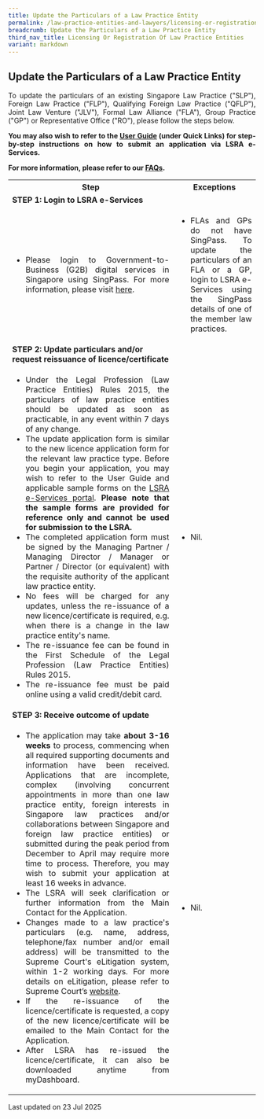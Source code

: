 ```yaml
---
title: Update the Particulars of a Law Practice Entity
permalink: /law-practice-entities-and-lawyers/licensing-or-registration-of-law-practice-entities/update-the-particulars-of-a-law-practice-entity/
breadcrumb: Update the Particulars of a Law Practice Entity
third_nav_title: Licensing Or Registration Of Law Practice Entities
variant: markdown
---
```

<style>
table tr td ul li {font-size: 1rem;}
</style>

Update the Particulars of a Law Practice Entity
---

<p style="text-align: justify">To update the particulars of an existing Singapore Law Practice ("SLP"), Foreign Law Practice ("FLP"), Qualifying Foreign Law Practice ("QFLP"), Joint Law Venture ("JLV"), Formal Law Alliance ("FLA"), Group Practice ("GP") or Representative Office ("RO"), please follow the steps below.</p>

<p style="text-align: justify"><b>You may also wish to refer to the <a href="https://eservices.mlaw.gov.sg/LSRA/lsra-home" target="_blank">User Guide</a> (under Quick Links) for step-by-step instructions on how to submit an application via LSRA e-Services.</b></p>

<p style="text-align: justify"><b>For more information, please refer to our <a href="https://console-flex-api.ap.sabio.cloud/faq/index.aspx?p=64759355" target="_blank">FAQs</a>.</b></p>

<table>
  <tbody><tr>
    <th>Step</th>
    <th>Exceptions</th>
  </tr>
  <tr>
    <td>
      <b>STEP 1: Login to LSRA e-Services</b>
    </td>
    <td></td>
  </tr>
  <tr>
    <td>
      <ul>
        <li style="text-align: justify">Please login to Government-to-Business (G2B) digital services in Singapore using SingPass. For more information, please visit <a href="https://www.singpass.gov.sg/main/" target="_blank">here</a>.</li>
      </ul>
    </td>
    <td>
      <ul>
        <li style="text-align: justify">FLAs and GPs do not have SingPass. To update the particulars of an FLA or a GP, login to LSRA e-Services using the SingPass details of one of the member law practices.</li>
      </ul>
    </td>
  </tr>
  <tr>
    <td>
      <b>STEP 2: Update particulars and/or request reissuance of licence/certificate</b>
    </td>
    <td></td>
  </tr>
  <tr>
    <td>
      <ul>
        <li style="text-align: justify">Under the Legal Profession (Law Practice Entities) Rules 2015, the particulars of law practice entities should be updated as soon as practicable, in any event within 7 days of any change.</li>
        <li style="text-align: justify">The update application form is similar to the new licence application form for the relevant law practice type. Before you begin your application, you may wish to refer to the User Guide and applicable sample forms on the <a href="https://eservices.mlaw.gov.sg/LSRA/lsra-home" target="_blank">LSRA e-Services portal</a>. <b>Please note that the sample forms are provided for reference only and cannot be used for submission to the LSRA.</b></li>
        <li style="text-align: justify">The completed application form must be signed by the Managing Partner / Managing Director / Manager or Partner / Director (or equivalent) with the requisite authority of the applicant law practice entity.</li>
        <li style="text-align: justify">No fees will be charged for any updates, unless the re-issuance of a new licence/certificate is required, e.g. when there is a change in the law practice entity's name.</li>
        <li style="text-align: justify">The re-issuance fee can be found in the First Schedule of the Legal Profession (Law Practice Entities) Rules 2015.</li>
        <li style="text-align: justify">The re-issuance fee must be paid online using a valid credit/debit card.</li>
      </ul>
    </td>
    <td>
      <ul>
        <li>Nil.</li>
      </ul>
    </td>
  </tr>
  <tr>
    <td>
      <b>STEP 3: Receive outcome of update</b>
    </td>
    <td></td>
  </tr>
  <tr>
    <td>
      <ul>
        <li style="text-align: justify">The application may take <b>about 3-16 weeks</b> to process, commencing when all required supporting documents and information have been received. Applications that are incomplete, complex (involving concurrent appointments in more than one law practice entity, foreign interests in Singapore law practices and/or collaborations between Singapore and foreign law practice entities) or submitted during the peak period from December to April may require more time to process. Therefore, you may wish to submit your application at least 16 weeks in advance.</li>
        <li style="text-align: justify">The LSRA will seek clarification or further information from the Main Contact for the Application.</li>
        <li style="text-align: justify">Changes made to a law practice's particulars (e.g. name, address, telephone/fax number and/or email address) will be transmitted to the Supreme Court's eLitigation system, within 1-2 working days. For more details on eLitigation, please refer to Supreme Court’s <a href="https://www.judiciary.gov.sg/" target="_blank">website</a>.</li>
        <li style="text-align: justify">If the re-issuance of the licence/certificate is requested, a copy of the new licence/certificate will be emailed to the Main Contact for the Application.</li>
        <li style="text-align: justify">After LSRA has re-issued the licence/certificate, it can also be downloaded anytime from myDashboard.</li>
      </ul>
    </td>
    <td>
      <ul>
        <li>Nil.</li>
      </ul>
    </td>
  </tr>
</tbody></table>

<p class="right-side-updated">Last updated on 23 Jul 2025</p>